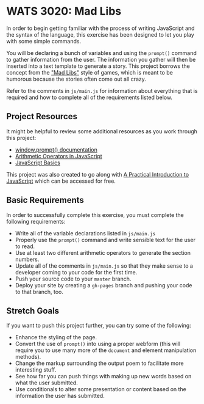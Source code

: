 # WATS 3020: Mad Libs

In order to begin getting familiar with the process of writing JavaScript and
the syntax of the language, this exercise has been designed to let you play
with some simple commands.

You will be declaring a bunch of variables and using the `prompt()` command to
gather information from the user. The information you gather will then be
inserted into a text template to generate a story. This project borrows the
concept from the ["Mad Libs"](https://en.wikipedia.org/wiki/Mad_Libs) style of
games, which is meant to be humorous because the stories often come out all
crazy.

Refer to the comments in `js/main.js` for information about everything that is
required and how to complete all of the requirements listed below.

## Project Resources

It might be helpful to review some additional resources as you work through
this project:

* [window.prompt() documentation](https://developer.mozilla.org/en-US/docs/Web/API/Window/prompt)
* [Arithmetic Operators in JavaScript](https://developer.mozilla.org/en-US/docs/Web/JavaScript/Reference/Operators/Arithmetic_Operators)
* [JavaScript Basics](https://developer.mozilla.org/en-US/docs/Learn/Getting_started_with_the_web/JavaScript_basics)

This project was also created to go along with [A Practical Introduction to JavaScript](https://www.gitbook.com/book/shawnr/practical-introduction-to-javascript/details)
which can be accessed for free.

## Basic Requirements

In order to successfully complete this exercise, you must complete the following
requirements:

* Write all of the variable declarations listed in `js/main.js`
* Properly use the `prompt()` command and write sensible text for the user to read.
* Use at least two different arithmetic operators to generate the section numbers.
* Update all of the comments in `js/main.js` so that they make sense to a developer coming to your code for the first time.
* Push your source code to your `master` branch.
* Deploy your site by creating a `gh-pages` branch and pushing your code to that branch, too.

## Stretch Goals

If you want to push this project further, you can try some of the following:

* Enhance the styling of the page.
* Convert the use of `prompt()` into using a proper webform (this will require you to use many more of the `document` and element manipulation methods).
* Change the markup surrounding the output poem to facilitate more interesting stuff.
* See how far you can push things with making up new words based on what the user submitted.
* Use conditionals to alter some presentation or content based on the information the user has submitted.
